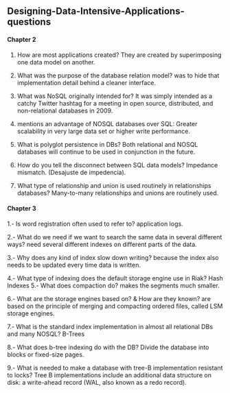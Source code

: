 ## Designing-Data-Intensive-Applications-questions

#### Chapter 2

1. How are most applications created?
They are created by superimposing one data model on another.

2. What was the purpose of the database relation model?
was to hide that implementation detail behind a cleaner interface.

3. What was NoSQL originally intended for?
It was simply intended as a catchy Twitter hashtag for a meeting in open source, distributed, and non-relational databases in 2009.

4. mentions an advantage of NOSQL databases over SQL:
Greater scalability in very large data set or higher write performance.

5. What is polyglot persistence in DBs?
Both relational and NOSQL databases will continue to be used in conjunction in the future.

6. How do you tell the disconnect between SQL data models?
Impedance mismatch. (Desajuste de impedencia).

7. What type of relationship and union is used routinely in relationships databases?
Many-to-many relationships and unions are routinely used.




#### Chapter 3 

1.- Is word registration often used to refer to?
application logs.

2.- What do we need if we want to search the same data in several different ways?
need several different indexes on different parts of the data.

3.- Why does any kind of index slow down writing?
because the index also needs to be updated every time data is written.

4.- What type of indexing does the default storage engine use in Riak?
Hash Indexes
5.- What does compaction do?
makes the segments much smaller.

6.- What are the storage engines based on? & How are they known?
are based on the principle of merging and compacting ordered files, called LSM storage engines.

7.- What is the standard index implementation in almost all relational DBs and many NOSQL?
B-Trees

8.- What does b-tree indexing do with the DB?
Divide the database into blocks or fixed-size pages.

9.- What is needed to make a database with tree-B implementation resistant to locks?
Tree B implementations include an additional data structure on disk: a write-ahead record (WAL, also known as a redo record).
